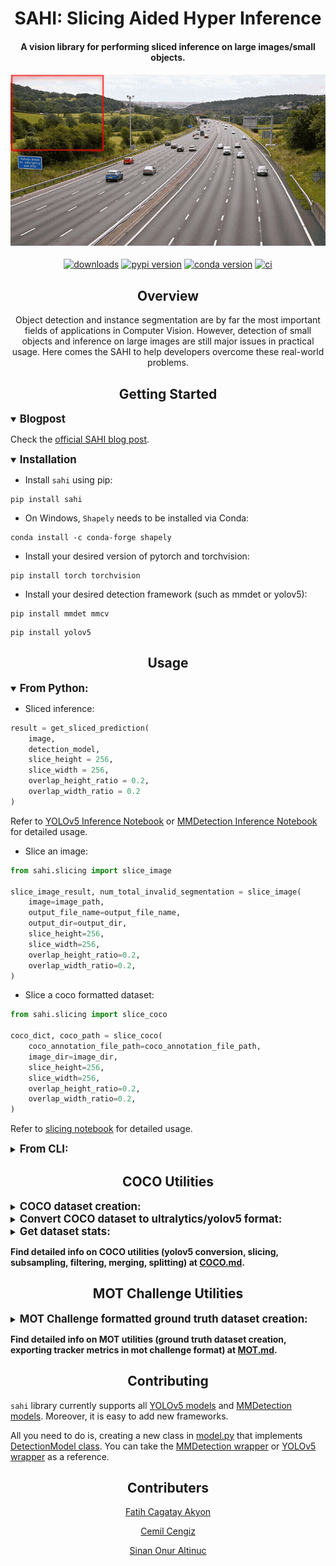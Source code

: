 <div align="center">
<h1>
  SAHI: Slicing Aided Hyper Inference
</h1>

<h4>
  A vision library for performing sliced inference on large images/small objects.
</h4>

<h4>
    <img width="700" alt="teaser" src="./resources/sliced_inference.gif">
</h4>

<div>
    <a href="https://pepy.tech/project/sahi"><img src="https://pepy.tech/badge/sahi/month" alt="downloads"></a>
    <a href="https://badge.fury.io/py/sahi"><img src="https://badge.fury.io/py/sahi.svg" alt="pypi version"></a>
    <a href="https://anaconda.org/obss/sahi"><img src="https://anaconda.org/obss/sahi/badges/version.svg" alt="conda version"></a>
    <a href="https://github.com/obss/sahi/actions?query=event%3Apush+branch%3Amain+is%3Acompleted+workflow%3ACI"><img src="https://github.com/obss/sahi/workflows/CI/badge.svg" alt="ci"></a>
</div>
</div>

## <div align="center">Overview</div>

<div align="center">
Object detection and instance segmentation are by far the most important fields of applications in Computer Vision. However, detection of small objects and inference on large images are still major issues in practical usage. Here comes the SAHI to help developers overcome these real-world problems.
</div>

## <div align="center">Getting Started</div>

<details open>
<summary>
<big><b>Blogpost</b></big>
</summary>

Check the [official SAHI blog post](https://medium.com/codable/sahi-a-vision-library-for-performing-sliced-inference-on-large-images-small-objects-c8b086af3b80).

</details>

<details open>
<summary>
<big><b>Installation</b></big>
</summary>

- Install `sahi` using pip:

```console
pip install sahi
```

- On Windows, `Shapely` needs to be installed via Conda:

```console
conda install -c conda-forge shapely
```

- Install your desired version of pytorch and torchvision:

```console
pip install torch torchvision
```

- Install your desired detection framework (such as mmdet or yolov5):

```console
pip install mmdet mmcv
```

```console
pip install yolov5
```

</details>

## <div align="center">Usage</div>

<details open>
<summary>
<big><b>From Python:</b></big>
</summary>

- Sliced inference:

```python
result = get_sliced_prediction(
    image,
    detection_model,
    slice_height = 256,
    slice_width = 256,
    overlap_height_ratio = 0.2,
    overlap_width_ratio = 0.2
)

```

Refer to [YOLOv5 Inference Notebook](demo/inference_for_yolov5.ipynb) or [MMDetection Inference Notebook](demo/inference_for_mmdetecion.ipynb) for detailed usage.

- Slice an image:

```python
from sahi.slicing import slice_image

slice_image_result, num_total_invalid_segmentation = slice_image(
    image=image_path,
    output_file_name=output_file_name,
    output_dir=output_dir,
    slice_height=256,
    slice_width=256,
    overlap_height_ratio=0.2,
    overlap_width_ratio=0.2,
)
```

- Slice a coco formatted dataset:

```python
from sahi.slicing import slice_coco

coco_dict, coco_path = slice_coco(
    coco_annotation_file_path=coco_annotation_file_path,
    image_dir=image_dir,
    slice_height=256,
    slice_width=256,
    overlap_height_ratio=0.2,
    overlap_width_ratio=0.2,
)
```

Refer to [slicing notebook](demo/slicing.ipynb) for detailed usage.

</details>

<details closed>
<summary>
<big><b>From CLI:</b></big>
</summary>

```bash
python scripts/predict.py --source image/file/or/folder --model_path path/to/model --config_path path/to/config
```

will perform sliced inference on default parameters and export the prediction visuals to runs/predict/exp folder.

You can specify sliced inference parameters as:

```bash
python scripts/predict.py --slice_width 256 --slice_height 256 --overlap_height_ratio 0.1 --overlap_width_ratio 0.1 --iou_thresh 0.25 --source image/file/or/folder --model_path path/to/model --config_path path/to/config
```

- Specify postprocess type as `--postprocess_type UNIONMERGE` or `--postprocess_type NMS` to be applied over sliced predictions

- Specify postprocess match metric as `--match_metric IOS` for intersection over smaller area or `--match_metric IOU` for intersection over union

- Specify postprocess match threshold as `--match_thresh 0.5`

- Add `--class_agnostic` argument to ignore category ids of the predictions during postprocess (merging/nms)

- If you want to export prediction pickles and cropped predictions add `--pickle` and `--crop` arguments. If you want to change crop extension type, set it as `--visual_export_format JPG`.

- If you don't want to export prediction visuals, add `--novisual` argument.

- If you want to perform standard prediction instead of sliced prediction, add `--standard_pred` argument.

```bash
python scripts/predict.py --coco_file path/to/coco/file --source coco/images/directory --model_path path/to/model --config_path path/to/config
```

will perform inference using provided coco file, then export results as a coco json file to runs/predict/exp/results.json

<b>Find detailed info on script usage (predict, coco2yolov5, coco_error_analysis) at [SCRIPTS.md](docs/SCRIPTS.md).</b>

</details>

## <div align="center">COCO Utilities</div>

<details closed>
<summary>
<big><b>COCO dataset creation:</b></big>
</summary>

- import required classes:

```python
from sahi.utils.coco import Coco, CocoCategory, CocoImage, CocoAnnotation
```

- init Coco object:

```python
coco = Coco()
```

- add categories starting from id 0:

```python
coco.add_category(CocoCategory(id=0, name='human'))
coco.add_category(CocoCategory(id=1, name='vehicle'))
```

- create a coco image:

```python
coco_image = CocoImage(file_name="image1.jpg", height=1080, width=1920)
```

- add annotations to coco image:

```python
coco_image.add_annotation(
  CocoAnnotation(
    bbox=[x_min, y_min, width, height],
    category_id=0,
    category_name='human'
  )
)
coco_image.add_annotation(
  CocoAnnotation(
    bbox=[x_min, y_min, width, height],
    category_id=1,
    category_name='vehicle'
  )
)
```

- add coco image to Coco object:

```python
coco.add_image(coco_image)
```

- after adding all images, convert coco object to coco json:

```python
coco_json = coco.json
```

- you can export it as json file:

```python
from sahi.utils.file import save_json

save_json(coco_json, "coco_dataset.json")
```
</details>

<details closed>
<summary>
<big><b>Convert COCO dataset to ultralytics/yolov5 format:</b></big>
</summary>

```python
from sahi.utils.coco import Coco

# init Coco object
coco = Coco.from_coco_dict_or_path("coco.json", image_dir="coco_images/")

# export converted YoloV5 formatted dataset into given output_dir with a 85% train/15% val split
coco.export_as_yolov5(
  output_dir="output/folder/dir",
  train_split_rate=0.85
)

```
</details>

<details closed>
<summary>
<big><b>Get dataset stats:</b></big>
</summary>

```python
from sahi.utils.coco import Coco

# init Coco object
coco = Coco.from_coco_dict_or_path("coco.json")

# get dataset stats
coco.stats
{
  'num_images': 6471,
  'num_annotations': 343204,
  'num_categories': 2,
  'num_negative_images': 0,
  'num_images_per_category': {'human': 5684, 'vehicle': 6323},
  'num_annotations_per_category': {'human': 106396, 'vehicle': 236808},
  'min_num_annotations_in_image': 1,
  'max_num_annotations_in_image': 902,
  'avg_num_annotations_in_image': 53.037243084530985,
  'min_annotation_area': 3,
  'max_annotation_area': 328640,
  'avg_annotation_area': 2448.405738278109,
  'min_annotation_area_per_category': {'human': 3, 'vehicle': 3},
  'max_annotation_area_per_category': {'human': 72670, 'vehicle': 328640},
}

```
</details>

<b>Find detailed info on COCO utilities (yolov5 conversion, slicing, subsampling, filtering, merging, splitting) at [COCO.md](docs/COCO.md).</b>

</details>

## <div align="center">MOT Challenge Utilities</div>

<details closed>
<summary>
<big><b>MOT Challenge formatted ground truth dataset creation:</b></big>
</summary>

- import required classes:

```python
from sahi.utils.mot import MotAnnotation, MotFrame, MotVideo
```

- init video:

```python
mot_video = MotVideo(name="sequence_name")
```

- init first frame:

```python
mot_frame = MotFrame()
```

- add annotations to frame:

```python
mot_frame.add_annotation(
  MotAnnotation(bbox=[x_min, y_min, width, height])
)

mot_frame.add_annotation(
  MotAnnotation(bbox=[x_min, y_min, width, height])
)
```

- add frame to video:

```python
mot_video.add_frame(mot_frame)
```

- export in MOT challenge format:

```python
mot_video.export(export_dir="mot_gt", type="gt")
```

- your MOT challenge formatted ground truth files are ready under `mot_gt/sequence_name/` folder.
</details>

<b>Find detailed info on MOT utilities (ground truth dataset creation, exporting tracker metrics in mot challenge format) at [MOT.md](docs/MOT.md).</b>

## <div align="center">Contributing</div>

`sahi` library currently supports all [YOLOv5 models](https://github.com/ultralytics/yolov5/releases) and [MMDetection models](https://github.com/open-mmlab/mmdetection/blob/master/docs/model_zoo.md). Moreover, it is easy to add new frameworks.

All you need to do is, creating a new class in [model.py](sahi/model.py) that implements [DetectionModel class](https://github.com/obss/sahi/blob/651f8e6cdb20467815748764bb198dd50241ab2b/sahi/model.py#L10). You can take the [MMDetection wrapper](https://github.com/obss/sahi/blob/651f8e6cdb20467815748764bb198dd50241ab2b/sahi/model.py#L164) or [YOLOv5 wrapper](https://github.com/obss/sahi/blob/ffa168fc38b75a002a0117f1fdde9470e1a9ce8c/sahi/model.py#L363) as a reference.

## <div align="center">Contributers</div>

<div align="center">
<a align="left" href="https://github.com/fcakyon" target="_blank">Fatih Cagatay Akyon</a>

<a align="left" href="https://github.com/cemilcengiz" target="_blank">Cemil Cengiz</a>

<a align="left" href="https://github.com/sinanonur" target="_blank">Sinan Onur Altinuc</a>

</div>
